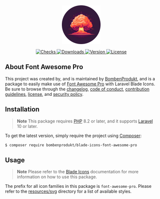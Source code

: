 <p align="center">
    <a href="https://bombenprodukt.com" target="_blank">
        <img src="https://raw.githubusercontent.com/BombenProdukt/assets/main/logo-text.svg" width="128" alt="BombenProdukt Logo" />
    </a>
</p>

<p align="center">
    <a href="https://github.com/BombenProdukt/blade-icons-font-awesome-pro/actions">
        <img src="https://badge.sh/github/check-runs/BombenProdukt/blade-icons-font-awesome-pro" alt="Checks" />
    </a>
    <a href="https://packagist.org/packages/bombenprodukt/blade-icons-font-awesome-pro">
        <img src="https://badge.sh/packagist/downloads/BombenProdukt/blade-icons-font-awesome-pro" alt="Downloads" />
    </a>
    <a href="https://packagist.org/packages/bombenprodukt/blade-icons-font-awesome-pro">
        <img src="https://badge.sh/packagist/version/BombenProdukt/blade-icons-font-awesome-pro" alt="Version" />
    </a>
    <a href="https://packagist.org/packages/bombenprodukt/blade-icons-font-awesome-pro">
        <img src="https://badge.sh/packagist/license/BombenProdukt/blade-icons-font-awesome-pro" alt="License" />
    </a>
</p>

## About Font Awesome Pro

This project was created by, and is maintained by [BombenProdukt](https://github.com/BombenProdukt), and is a package to easily make use of [Font Awesome Pro](https://fontawesome.com/) with Laravel Blade Icons. Be sure to browse through the [changelog](CHANGELOG.md), [code of conduct](.github/CODE_OF_CONDUCT.md), [contribution guidelines](.github/CONTRIBUTING.md), [license](LICENSE), and [security policy](.github/SECURITY.md).

## Installation

> **Note**
> This package requires [PHP](https://www.php.net/) 8.2 or later, and it supports [Laravel](https://laravel.com/) 10 or later.

To get the latest version, simply require the project using [Composer](https://getcomposer.org/):

```bash
$ composer require bombenprodukt/blade-icons-font-awesome-pro
```

## Usage

> **Note**
> Please refer to the [Blade Icons](https://github.com/BombenProdukt/blade-icons) documentation for more information on how to use this package.

The prefix for all icon families in this package is `font-awesome-pro`. Please refer to the [resources/svg](/resources/svg) directory for a list of available styles.
